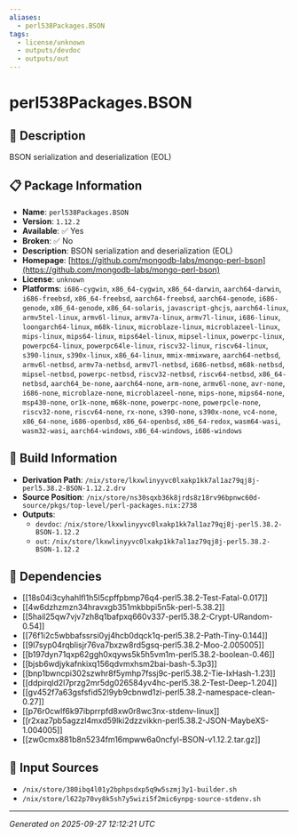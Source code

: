 ```yaml
---
aliases:
  - perl538Packages.BSON
tags:
  - license/unknown
  - outputs/devdoc
  - outputs/out
---
```


# perl538Packages.BSON

## 📝 Description

BSON serialization and deserialization (EOL)

## 📋 Package Information

- **Name**: `perl538Packages.BSON`
- **Version**: `1.12.2`
- **Available**: ✅ Yes
- **Broken**: ✅ No
- **Description**: BSON serialization and deserialization (EOL)
- **Homepage**: [https://github.com/mongodb-labs/mongo-perl-bson](https://github.com/mongodb-labs/mongo-perl-bson)
- **License**: `unknown`
- **Platforms**: `i686-cygwin`, `x86_64-cygwin`, `x86_64-darwin`, `aarch64-darwin`, `i686-freebsd`, `x86_64-freebsd`, `aarch64-freebsd`, `aarch64-genode`, `i686-genode`, `x86_64-genode`, `x86_64-solaris`, `javascript-ghcjs`, `aarch64-linux`, `armv5tel-linux`, `armv6l-linux`, `armv7a-linux`, `armv7l-linux`, `i686-linux`, `loongarch64-linux`, `m68k-linux`, `microblaze-linux`, `microblazeel-linux`, `mips-linux`, `mips64-linux`, `mips64el-linux`, `mipsel-linux`, `powerpc-linux`, `powerpc64-linux`, `powerpc64le-linux`, `riscv32-linux`, `riscv64-linux`, `s390-linux`, `s390x-linux`, `x86_64-linux`, `mmix-mmixware`, `aarch64-netbsd`, `armv6l-netbsd`, `armv7a-netbsd`, `armv7l-netbsd`, `i686-netbsd`, `m68k-netbsd`, `mipsel-netbsd`, `powerpc-netbsd`, `riscv32-netbsd`, `riscv64-netbsd`, `x86_64-netbsd`, `aarch64_be-none`, `aarch64-none`, `arm-none`, `armv6l-none`, `avr-none`, `i686-none`, `microblaze-none`, `microblazeel-none`, `mips-none`, `mips64-none`, `msp430-none`, `or1k-none`, `m68k-none`, `powerpc-none`, `powerpcle-none`, `riscv32-none`, `riscv64-none`, `rx-none`, `s390-none`, `s390x-none`, `vc4-none`, `x86_64-none`, `i686-openbsd`, `x86_64-openbsd`, `x86_64-redox`, `wasm64-wasi`, `wasm32-wasi`, `aarch64-windows`, `x86_64-windows`, `i686-windows`

## 🔧 Build Information

- **Derivation Path**: `/nix/store/lkxwlinyyvc0lxakp1kk7al1az79qj8j-perl5.38.2-BSON-1.12.2.drv`
- **Source Position**: `/nix/store/ns30sqxb36k8jrds8z18rv96bpnwc60d-source/pkgs/top-level/perl-packages.nix:2738`
- **Outputs**:
  - `devdoc`:  `/nix/store/lkxwlinyyvc0lxakp1kk7al1az79qj8j-perl5.38.2-BSON-1.12.2`
  - `out`:  `/nix/store/lkxwlinyyvc0lxakp1kk7al1az79qj8j-perl5.38.2-BSON-1.12.2`

## 🔗 Dependencies

- [[18s04i3cyhahlfl1h5l5cpffpbmp76q4-perl5.38.2-Test-Fatal-0.017]]
- [[4w6dzhzmzn34hravxgb351mkbbpi5n5k-perl-5.38.2]]
- [[5hail25qw7vjv7zh8q1bafpxq660v337-perl5.38.2-Crypt-URandom-0.54]]
- [[76f1i2c5wbbafssrsi0yj4hcb0dqck1q-perl5.38.2-Path-Tiny-0.144]]
- [[9l7syp04rqblisjr76va7bxzw8rd5gsq-perl5.38.2-Moo-2.005005]]
- [[b197dyn71qxp62ggh0xqyws5k5h5vm1m-perl5.38.2-boolean-0.46]]
- [[bjsb6wdjykafnkixq156qdvmxhsm2bai-bash-5.3p3]]
- [[bnp1bwncpi302szwhr8f5ymhp7fssj9c-perl5.38.2-Tie-IxHash-1.23]]
- [[ddpirqld2l7przg2mr5dg026584yv4hc-perl5.38.2-Test-Deep-1.204]]
- [[gv452f7a63gsfsfid52l9yb9cbnwd1zi-perl5.38.2-namespace-clean-0.27]]
- [[p76r0cwlf6k97ibprrpfd8xw0r8wc3nx-stdenv-linux]]
- [[r2xaz7pb5agzzl4mxd59lki2dzzvikkn-perl5.38.2-JSON-MaybeXS-1.004005]]
- [[zw0cmx881b8n5234fm16mpww6a0ncfyl-BSON-v1.12.2.tar.gz]]

## 📁 Input Sources

- `/nix/store/380ibq4l01y2bphpsdxp5q9w5szmj3y1-builder.sh`
- `/nix/store/l622p70vy8k5sh7y5wizi5f2mic6ynpg-source-stdenv.sh`

---
*Generated on 2025-09-27 12:12:21 UTC*
